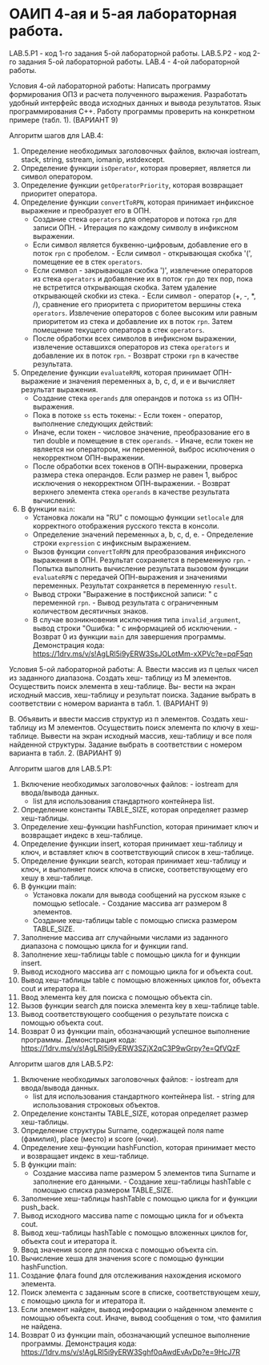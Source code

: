 # ОАИП 4-ая и 5-ая лабораторная работа.

LAB.5.P1 - код 1-го задания 5-ой лабораторной работы.
LAB.5.P2 - код 2-го задания 5-ой лабораторной работы.
LAB.4 - 4-ой лабораторной работы.

Условия 4-ой лабораторной работы:
Написать программу формирования ОПЗ и расчета полученного
выражения. Разработать удобный интерфейс ввода исходных данных и вывода
результатов. Язык программирования С++. Работу программы проверить на
конкретном примере (табл. 1). (ВАРИАНТ 9)

Алгоритм шагов для LAB.4:
1. Определение необходимых заголовочных файлов, включая iostream, stack, string, sstream, iomanip, иstdexcept.
2. Определение функции `isOperator`, которая проверяет, является ли символ оператором.
3. Определение функции `getOperatorPriority`, которая возвращает приоритет оператора.
4. Определение функции `convertToRPN`, которая принимает инфиксное выражение и преобразует его в ОПН.
   - Создание стека `operators` для операторов и потока `rpn` для записи ОПН.   - Итерация по каждому символу в инфиксном выражении.
   - Если символ является буквенно-цифровым, добавление его в поток `rpn` с пробелом.   - Если символ - открывающая скобка '(', помещение ее в стек `operators`.
   - Если символ - закрывающая скобка ')', извлечение операторов из стека `operators` и добавление их в поток `rpn` до тех пор, пока не встретится открывающая скобка. Затем удаление открывающей скобки из стека.   - Если символ - оператор (+, -, *, /), сравнение его приоритета с приоритетом вершины стека `operators`. Извлечение операторов с более высоким или равным приоритетом из стека и добавление их в поток `rpn`. Затем помещение текущего оператора в стек `operators`.
   - После обработки всех символов в инфиксном выражении, извлечение оставшихся операторов из стека `operators` и добавление их в поток `rpn`.   - Возврат строки `rpn` в качестве результата.
5. Определение функции `evaluateRPN`, которая принимает ОПН-выражение и значения переменных a, b, c, d, и e и вычисляет результат выражения.
   - Создание стека `operands` для операндов и потока `ss` из ОПН-выражения.
   - Пока в потоке `ss` есть токены:     - Если токен - оператор, выполнение следующих действий:
   - Иначе, если токен - числовое значение, преобразование его в тип double и помещение в стек `operands`.       - Иначе, если токен не является ни оператором, ни переменной, выброс исключения о некорректном ОПН-выражении.
   - После обработки всех токенов в ОПН-выражении, проверка размера стека операндов. Если размер не равен 1, выброс исключения о некорректном ОПН-выражении.   - Возврат верхнего элемента стека `operands` в качестве результата вычислений.
6. В функции `main`:
   - Установка локали на "RU" с помощью функции `setlocale` для корректного отображения русского текста в консоли.
   - Определение значений переменных a, b, c, d, e.   - Определение строки `expression` с инфиксным выражением.
   - Вызов функции `convertToRPN` для преобразования инфиксного выражения в ОПН. Результат сохраняется в переменную `rpn`.   - Попытка выполнить вычисление результата вызовом функции `evaluateRPN` с передачей ОПН-выражения и значениями переменных. Результат сохраняется в переменную `result`.
   - Вывод строки "Выражение в постфиксной записи: " с переменной `rpn`.   - Вывод результата с ограниченным количеством десятичных знаков.
   - В случае возникновения исключения типа `invalid_argument`, вывод строки "Ошибка: " с информацией об исключении.   - Возврат 0 из функции `main` для завершения программы.
Демонстрация кода: https://1drv.ms/v/s!AgLRl5i9yERW3SsJOLotMm-xXPVc?e=pqF5qn

Условия 5-ой лабораторной работы:
А. Ввести массив из п целых чисел из заданного диапазона. Создать хеш-
таблицу из М элементов. Осуществить поиск элемента в хеш-таблице. Вы-
вести на экран исходный массив, хеш-таблицу и результат поиска. Задание выбрать в соответствии с номером варианта в табл. 1. (ВАРИАНТ 9)

В. Объявить и ввести массив структур из п элементов. Создать хеш-
таблицу из М элементов. Осуществить поиск элемента по ключу в хеш-
таблице. Вывести на экран исходный массив, хеш-таблицу и все поля найденной структуры. Задание выбрать в соответствии с номером
варианта в табл. 2. (ВАРИАНТ 9)

Алгоритм шагов для LAB.5.P1:
1. Включение необходимых заголовочных файлов:   - iostream для ввода/вывода данных.
   - list для использования стандартного контейнера list.   
2. Определение константы TABLE_SIZE, которая определяет размер хеш-таблицы.
3. Определение хеш-функции hashFunction, которая принимает ключ и возвращает индекс в хеш-таблице.
4. Определение функции insert, которая принимает хеш-таблицу и ключ, и вставляет ключ в соответствующий список в хеш-таблице.
5. Определение функции search, которая принимает хеш-таблицу и ключ, и выполняет поиск ключа в списке, соответствующему его хешу в хеш-таблице.
6. В функции main:
   - Установка локали для вывода сообщений на русском языке с помощью setlocale.   - Создание массива arr размером 8 элементов.
   - Создание хеш-таблицы table с помощью списка размером TABLE_SIZE.   
7. Заполнение массива arr случайными числами из заданного диапазона с помощью цикла for и функции rand.   
8. Заполнение хеш-таблицы table с помощью цикла for и функции insert.
9. Вывод исходного массива arr с помощью цикла for и объекта cout.
10. Вывод хеш-таблицы table с помощью вложенных циклов for, объекта cout и итератора it.
11. Ввод элемента key для поиска с помощью объекта cin.
12. Вызов функции search для поиска элемента key в хеш-таблице table.
13. Вывод соответствующего сообщения о результате поиска с помощью объекта cout.
14. Возврат 0 из функции main, обозначающий успешное выполнение программы.
Демонстрация кода:
https://1drv.ms/v/s!AgLRl5i9yERW3SZjX2qC3P9wGrpy?e=QfVQzF

Алгоритм шагов для LAB.5.P2:
1. Включение необходимых заголовочных файлов:   - iostream для ввода/вывода данных.
   - list для использования стандартного контейнера list.   - string для использования строковых объектов.
2. Определение константы TABLE_SIZE, которая определяет размер хеш-таблицы.
3. Определение структуры Surname, содержащей поля name (фамилия), place (место) и score (очки).
4. Определение хеш-функции hashFunction, которая принимает место и возвращает индекс в хеш-таблице.
5. В функции main:
   - Создание массива name размером 5 элементов типа Surname и заполнение его данными.   - Создание хеш-таблицы hashTable с помощью списка размером TABLE_SIZE.
6. Заполнение хеш-таблицы hashTable с помощью цикла for и функции push_back.
7. Вывод исходного массива name с помощью цикла for и объекта cout.
8. Вывод хеш-таблицы hashTable с помощью вложенных циклов for, объекта cout и итератора it.
9. Ввод значения score для поиска с помощью объекта cin.
10. Вычисление хеша для значения score с помощью функции hashFunction.
11. Создание флага found для отслеживания нахождения искомого элемента.
12. Поиск элемента с заданным score в списке, соответствующем хешу, с помощью цикла for и итератора it.
13. Если элемент найден, вывод информации о найденном элементе с помощью объекта cout. Иначе, вывод сообщения о том, что фамилия не найдена.
14. Возврат 0 из функции main, обозначающий успешное выполнение программы.
Демонстрация кода:
https://1drv.ms/v/s!AgLRl5i9yERW3Sghf0qAwdEvAvDp?e=9HcJ7R
